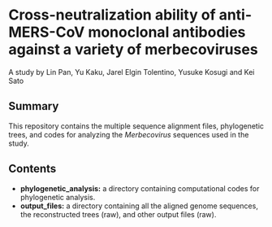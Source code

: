 # Cross-neutralization ability of anti-MERS-CoV monoclonal antibodies against a variety of merbecoviruses
A study by Lin Pan, Yu Kaku, Jarel Elgin Tolentino, Yusuke Kosugi and Kei Sato

## Summary
This repository contains the multiple sequence alignment files, phylogenetic trees, and codes for analyzing the _Merbecovirus_ sequences used in the study.

## Contents
*  **phylogenetic_analysis:** a directory containing computational codes for phylogenetic analysis.
*  **output_files:** a directory containing all the aligned genome sequences, the reconstructed trees (raw), and other output files (raw).
